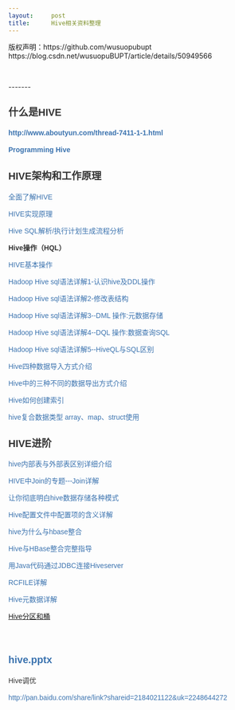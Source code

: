 ```yaml
---
layout:     post
title:      Hive相关资料整理
---
```

<div id="article_content" class="article_content clearfix csdn-tracking-statistics" data-pid="blog" data-mod="popu_307" data-dsm="post">
								<div class="article-copyright">
					版权声明：https://github.com/wusuopubupt					https://blog.csdn.net/wusuopuBUPT/article/details/50949566				</div>
								            <link rel="stylesheet" href="https://csdnimg.cn/release/phoenix/template/css/ck_htmledit_views-f76675cdea.css">
						<div class="htmledit_views" id="content_views">
                
<p><br></p>
<p>-------</p>
<p></p>
<h2 class="entry-title" id="HIVE-什么是HIVE" style="font-size:20px;font-weight:normal;line-height:1.5;color:rgb(51,51,51);border-bottom-color:rgb(204,204,204);font-family:Arial, sans-serif;">
<strong>什么是HIVE</strong></h2>
<p></p>
<p style="color:rgb(51,51,51);font-family:Arial, sans-serif;font-size:14px;line-height:20px;">
<strong><a href="http://www.aboutyun.com/thread-7411-1-1.html" rel="nofollow" class="external-link" style="color:rgb(59,115,175);text-decoration:none;">http://www.aboutyun.com/thread-7411-1-1.html</a></strong></p>
<p style="color:rgb(51,51,51);font-family:Arial, sans-serif;font-size:14px;line-height:20px;">
<strong><a href="http://wiki.baidu.com/download/attachments/67442825/Hive%E7%BC%96%E7%A8%8B%E6%8C%87%E5%8D%97%20PDF%20%E4%B8%AD%E6%96%87%E9%AB%98%E6%B8%85%E7%89%88.pdf?api=v2" rel="nofollow" style="color:rgb(59,115,175);text-decoration:none;">Programming
 Hive</a></strong></p>
<h2 id="HIVE-HIVE架构和工作原理" style="font-size:20px;font-weight:normal;line-height:1.5;color:rgb(51,51,51);border-bottom-color:rgb(204,204,204);font-family:Arial, sans-serif;">
<strong>HIVE架构和工作原理</strong></h2>
<p style="color:rgb(51,51,51);font-family:Arial, sans-serif;font-size:14px;line-height:20px;">
<a href="http://www.aboutyun.com/thread-7478-1-1.html" rel="nofollow" class="external-link" style="color:rgb(59,115,175);text-decoration:none;">全面了解HIVE</a> </p>
<p style="color:rgb(51,51,51);font-family:Arial, sans-serif;font-size:14px;line-height:20px;">
<a href="http://www.aboutyun.com/thread-5659-1-1.html" rel="nofollow" class="external-link" style="color:rgb(59,115,175);text-decoration:none;">HIVE实现原理</a></p>
<p style="color:rgb(51,51,51);font-family:Arial, sans-serif;font-size:14px;line-height:20px;">
<a href="http://yanbohappy.sinaapp.com/?p=265" rel="nofollow" class="external-link" style="color:rgb(59,115,175);text-decoration:none;">Hive SQL解析/执行计划生成流程分析</a></p>
<p style="color:rgb(51,51,51);font-family:Arial, sans-serif;font-size:14px;line-height:20px;">
<strong>Hive操作（HQL）</strong></p>
<p style="color:rgb(51,51,51);font-family:Arial, sans-serif;font-size:14px;line-height:20px;">
<a href="http://www.aboutyun.com/thread-6867-1-1.html" rel="nofollow" class="external-link" style="color:rgb(59,115,175);text-decoration:none;">HIVE基本操作</a></p>
<p style="color:rgb(51,51,51);font-family:Arial, sans-serif;font-size:14px;line-height:20px;">
<a href="http://www.aboutyun.com/thread-7323-1-1.html" rel="nofollow" class="external-link" style="color:rgb(59,115,175);text-decoration:none;">Hadoop Hive sql语法详解1-认识hive及DDL操作</a></p>
<p style="color:rgb(51,51,51);font-family:Arial, sans-serif;font-size:14px;line-height:20px;">
<a href="http://www.aboutyun.com/thread-7324-1-1.html" rel="nofollow" class="external-link" style="color:rgb(59,115,175);text-decoration:none;">Hadoop Hive sql语法详解2-修改表结构</a></p>
<p style="color:rgb(51,51,51);font-family:Arial, sans-serif;font-size:14px;line-height:20px;">
<a href="http://www.aboutyun.com/thread-7325-1-1.html" rel="nofollow" class="external-link" style="color:rgb(59,115,175);text-decoration:none;">Hadoop Hive sql语法详解3--DML 操作:元数据存储</a></p>
<p style="color:rgb(51,51,51);font-family:Arial, sans-serif;font-size:14px;line-height:20px;">
<a href="http://www.aboutyun.com/thread-7326-1-1.html" rel="nofollow" class="external-link" style="color:rgb(59,115,175);text-decoration:none;">Hadoop Hive sql语法详解4--DQL 操作:数据查询SQL</a></p>
<p style="color:rgb(51,51,51);font-family:Arial, sans-serif;font-size:14px;line-height:20px;">
<a href="http://www.aboutyun.com/thread-7327-1-1.html" rel="nofollow" class="external-link" style="color:rgb(59,115,175);text-decoration:none;">Hadoop Hive sql语法详解5--HiveQL与SQL区别</a></p>
<p style="color:rgb(51,51,51);font-family:Arial, sans-serif;font-size:14px;line-height:20px;">
<a href="http://www.aboutyun.com/thread-7440-1-1.html" rel="nofollow" class="external-link" style="color:rgb(59,115,175);text-decoration:none;">Hive四种数据导入方式介绍</a></p>
<p style="color:rgb(51,51,51);font-family:Arial, sans-serif;font-size:14px;line-height:20px;">
<a href="http://www.aboutyun.com/thread-7439-1-1.html" rel="nofollow" class="external-link" style="color:rgb(59,115,175);text-decoration:none;">Hive中的三种不同的数据导出方式介绍</a></p>
<p style="color:rgb(51,51,51);font-family:Arial, sans-serif;font-size:14px;line-height:20px;">
<a href="http://www.aboutyun.com/thread-7445-1-1.html" rel="nofollow" class="external-link" style="color:rgb(59,115,175);text-decoration:none;">Hive如何创建索引</a></p>
<p style="color:rgb(51,51,51);font-family:Arial, sans-serif;font-size:14px;line-height:20px;">
<a href="http://www.aboutyun.com/thread-8455-1-1.html" rel="nofollow" class="external-link" style="color:rgb(59,115,175);text-decoration:none;">hive复合数据类型 array、map、struct使用</a></p>
<h2 id="HIVE-HIVE进阶" style="font-size:20px;font-weight:normal;line-height:1.5;color:rgb(51,51,51);border-bottom-color:rgb(204,204,204);font-family:Arial, sans-serif;">
<strong>HIVE进阶</strong></h2>
<p style="color:rgb(51,51,51);font-family:Arial, sans-serif;font-size:14px;line-height:20px;">
<a href="http://www.aboutyun.com/thread-7458-1-1.html" rel="nofollow" class="external-link" style="color:rgb(59,115,175);text-decoration:none;">hive内部表与外部表区别详细介绍</a></p>
<p style="color:rgb(51,51,51);font-family:Arial, sans-serif;font-size:14px;line-height:20px;">
<a href="http://www.aboutyun.com/thread-7392-1-1.html" rel="nofollow" class="external-link" style="color:rgb(59,115,175);text-decoration:none;">HIVE中Join的专题---Join详解</a></p>
<p style="color:rgb(51,51,51);font-family:Arial, sans-serif;font-size:14px;line-height:20px;">
<a href="http://www.aboutyun.com/thread-7414-1-1.html" rel="nofollow" class="external-link" style="color:rgb(59,115,175);text-decoration:none;">让你彻底明白hive数据存储各种模式</a></p>
<p style="color:rgb(51,51,51);font-family:Arial, sans-serif;font-size:14px;line-height:20px;">
<a href="http://www.aboutyun.com/thread-7548-1-1.html" rel="nofollow" class="external-link" style="color:rgb(59,115,175);text-decoration:none;">Hive配置文件中配置项的含义详解</a></p>
<p style="color:rgb(51,51,51);font-family:Arial, sans-serif;font-size:14px;line-height:20px;">
<a href="http://www.aboutyun.com/thread-7317-1-1.html" rel="nofollow" class="external-link" style="color:rgb(59,115,175);text-decoration:none;">hive为什么与hbase整合</a></p>
<p style="color:rgb(51,51,51);font-family:Arial, sans-serif;font-size:14px;line-height:20px;">
<a href="http://www.aboutyun.com/thread-6546-1-1.html" rel="nofollow" class="external-link" style="color:rgb(59,115,175);text-decoration:none;">Hive与HBase整合完整指导</a></p>
<p style="color:rgb(51,51,51);font-family:Arial, sans-serif;font-size:14px;line-height:20px;">
<a href="http://www.aboutyun.com/thread-7461-1-1.html" rel="nofollow" class="external-link" style="color:rgb(59,115,175);text-decoration:none;">用Java代码通过JDBC连接Hiveserver</a></p>
<p style="color:rgb(51,51,51);font-family:Arial, sans-serif;font-size:14px;line-height:20px;">
<a href="http://paddy-w.iteye.com/blog/1903887" rel="nofollow" class="external-link" style="color:rgb(59,115,175);text-decoration:none;">RCFILE详解</a></p>
<p style="color:rgb(51,51,51);font-family:Arial, sans-serif;font-size:14px;line-height:20px;">
<a href="http://wiki.baidu.com/pages/viewpage.action?pageId=97642394" rel="nofollow" style="color:rgb(59,115,175);text-decoration:none;">Hive元数据详解</a></p>
<p style="color:rgb(51,51,51);font-family:Arial, sans-serif;font-size:14px;line-height:20px;">
<a href="http://blog.csdn.net/wisgood/article/details/17186107" rel="nofollow">Hive分区和桶</a></p>
<p style="color:rgb(51,51,51);font-family:Arial, sans-serif;font-size:14px;line-height:20px;">
 </p>
<h2 class="entry-title" id="HIVE-hive.pptx" style="font-size:20px;font-weight:normal;line-height:1.5;color:rgb(51,51,51);border-bottom-color:rgb(204,204,204);font-family:Arial, sans-serif;">
<strong><a href="http://wiki.baidu.com/download/attachments/69100592/hive.pptx?version=1&amp;modificationDate=1429011726000&amp;api=v2" rel="nofollow" style="color:rgb(59,115,175);text-decoration:none;">hive.pptx</a></strong></h2>
<p style="color:rgb(51,51,51);font-family:Arial, sans-serif;font-size:14px;line-height:20px;">
Hive调优</p>
<p style="color:rgb(51,51,51);font-family:Arial, sans-serif;font-size:14px;line-height:20px;">
<a href="http://pan.baidu.com/share/link?shareid=2184021122&amp;uk=2248644272" rel="nofollow" class="external-link" style="color:rgb(59,115,175);text-decoration:none;">http://pan.baidu.com/share/link?shareid=2184021122&amp;uk=2248644272</a></p>
<br>            </div>
                </div>